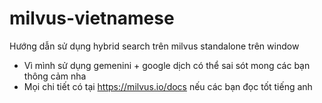 # milvus-vietnamese
Hướng dẫn sử dụng hybrid search trên milvus standalone trên window  
- Vì mình sử dụng gemenini + google dịch có thể sai sót mong các bạn thông cảm nha  
- Mọi chi tiết có tại https://milvus.io/docs nếu các bạn đọc tốt tiếng anh 



